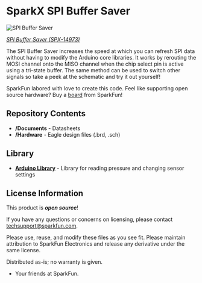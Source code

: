 SparkX SPI Buffer Saver
========================================

![SPI Buffer Saver](https://cdn.sparkfun.com/assets/parts/1/3/2/7/3/14973-SPI_Buffer_Saver-01.jpg)

[*SPI Buffer Saver (SPX-14973)*](https://www.sparkfun.com/products/14973)

The SPI Buffer Saver increases the speed at which you can refresh SPI data without having to modify the Arduino core libraries. It works by rerouting the MOSI channel onto the MISO channel when the chip select pin is active using a tri-state buffer.
The same method can be used to switch other signals so take a peek at the schematic and try it out yourself!

SparkFun labored with love to create this code. Feel like supporting open source hardware? 
Buy a [board](https://www.sparkfun.com/products/14973) from SparkFun!

Repository Contents
-------------------

* **/Documents** - Datasheets
* **/Hardware** - Eagle design files (.brd, .sch)

Library
--------------
* **[Arduino Library](https://github.com/sparkfun/SparkFun_LPS25HB_Arduino_Library)** - Library for reading pressure and changing sensor settings

License Information
-------------------

This product is _**open source**_! 

If you have any questions or concerns on licensing, please contact techsupport@sparkfun.com.

Please use, reuse, and modify these files as you see fit. Please maintain attribution to SparkFun Electronics and release any derivative under the same license.

Distributed as-is; no warranty is given.

- Your friends at SparkFun.
